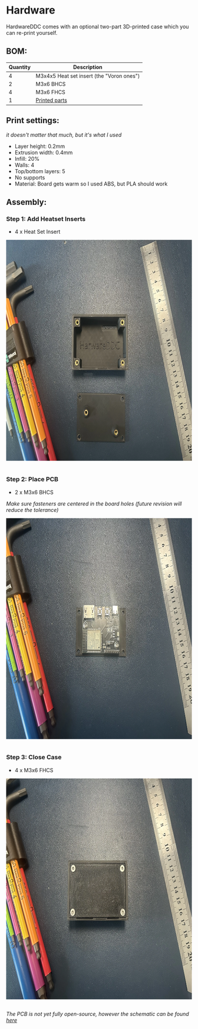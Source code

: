 # Hardware

HardwareDDC comes with an optional two-part 3D-printed case which you can re-print yourself.

## BOM:

| Quantity | Description                               |
| -------- | ----------------------------------------- |
| 4        | M3x4x5 Heat set insert (the "Voron ones") |
| 2        | M3x6 BHCS                                 |
| 4        | M3x6 FHCS                                 |
| 1        | [Printed parts](./case/)                  |

## Print settings:

_it doesn't matter that much, but it's what I used_

- Layer height: 0.2mm
- Extrusion width: 0.4mm
- Infill: 20%
- Walls: 4
- Top/bottom layers: 5
- No supports
- Material: Board gets warm so I used ABS, but PLA should work

## Assembly:

### Step 1: Add Heatset Inserts

- 4 x Heat Set Insert

<img src="../images/case-step1.webp" alt="case step 1" width="800" height="600" style="display: block; margin-left: auto; margin-right: auto;">

<br>

### Step 2: Place PCB

- 2 x M3x6 BHCS

_Make sure fasteners are centered in the board holes (future revision will reduce the tolerance)_

<img src="../images/case-step2.webp" alt="case step 2" width="800" height="600" style="display: block; margin-left: auto; margin-right: auto;">

<br>

### Step 3: Close Case

- 4 x M3x6 FHCS

<img src="../images/case-step3.webp" alt="case step 1" width="800" height="600" style="display: block; margin-left: auto; margin-right: auto;">

<br>

_The PCB is not yet fully open-source, however the schematic can be found [here](./pcb/HardwareDDC_rev1.0_schematic.pdf.pdf)_
